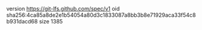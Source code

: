 version https://git-lfs.github.com/spec/v1
oid sha256:4ca85a8de2e1b54054a80d3c1833087a8bb3b8e71929aca33f54c8b931dacd68
size 1385
